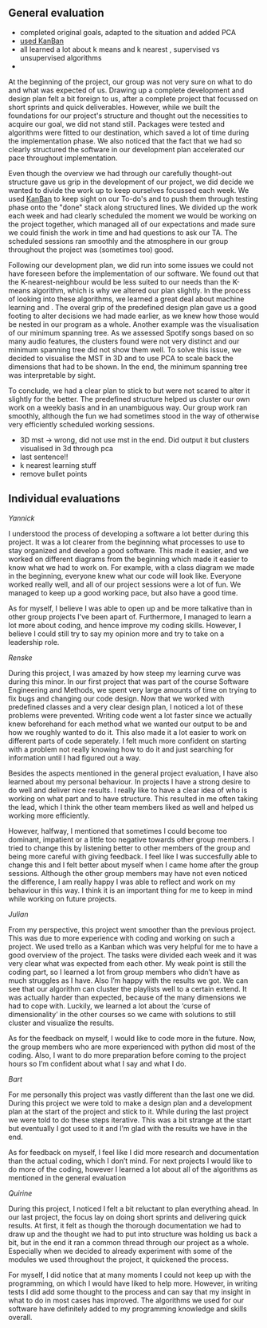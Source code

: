 ## General evaluation

- completed original goals, adapted to the situation and added PCA
- [used KanBan](https://gitlab.ewi.tudelft.nl/ewi3615tu/2019-2020/data/ewi3615tu-ds10/ewi3615tu-ds10/blob/master/Documentation%20set/Evaluation/KanBan_Board.jpg) 
- all learned a lot about k means and k nearest , supervised vs unsupervised algorithms
- 


At the beginning of the project, our group was not very sure on what to do and what was expected of us. Drawing up a complete development and design plan felt a bit foreign to us, after a complete project that focussed on short sprints and quick deliverables. However, while we built the foundations for our project's structure and thought out the necessities to acquire our goal, we did not stand still. Packages were tested and algorithms were fitted to our destination, which saved a lot of time during the implementation phase. We also noticed that the fact that we had so clearly structured the software in our development plan accelerated our pace throughout implementation. 

Even though the overview we had through our carefully thought-out structure gave us grip in the development of our project, we did decide we wanted to divide the work up to keep ourselves focussed each week. We used [KanBan](https://gitlab.ewi.tudelft.nl/ewi3615tu/2019-2020/data/ewi3615tu-ds10/ewi3615tu-ds10/blob/master/Documentation%20set/Evaluation/KanBan_Board.jpg) to keep sight on our To-do's and to push them through testing phase onto the "done" stack along structured lines. We divided up the work each week and had clearly scheduled the moment we would be working on the project together, which managed all of our expectations and made sure we could finish the work in time and had questions to ask our TA. The scheduled sessions ran smoothly and the atmosphere in our group throughout the project was (sometimes too) good.

Following our development plan, we did run into some issues we could not have foreseen before the implementation of our software. We found out that the K-nearest-neighbour would be less suited to our needs than the K-means algorithm, which is why we altered our plan slightly. In the process of looking into these algorithms, we learned a great deal about machine learning and . The overal grip of the predefined design plan gave us a good footing to alter decisions we had made earlier, as we knew how those would be nested in our program as a whole. Another example was the visualisation of our minimum spanning tree. As we assessed Spotify songs based on so many audio features, the clusters found were not very distinct and our minimum spanning tree did not show them well. To solve this issue, we decided to visualise the MST in 3D and to use PCA to scale back the dimensions that had to be shown. In the end, the minimum spanning tree was interpretable by sight. 

To conclude, we had a clear plan to stick to but were not scared to alter it slightly for the better. The predefined structure helped us cluster our own work on a weekly basis and in an unambiguous way. Our group work ran smoothly, although the fun we had sometimes stood in the way of otherwise very efficiently scheduled working sessions.

- 3D mst -> wrong, did not use mst in the end. Did output it but clusters visualised in 3d through pca
- last sentence!!
- k nearest learning stuff
- remove bullet points


## Individual evaluations

*Yannick*

I understood the process of developing a software a lot better during this project. It was a lot clearer from the beginning what processes to use to stay organized and develop a good software. This made it easier, and we worked on different diagrams from the beginning which made it easier to know what we had to work on. For example, with a class diagram we made in the beginning, everyone knew what our code will look like. Everyone worked really well, and all of our project sessions were a lot of fun. We managed to keep up a good working pace, but also have a good time. 

As for myself, I believe I was able to open up and be more talkative than in other group projects I've been apart of. Furthermore, I managed to learn a lot more about coding, and hence improve my coding skills. However, I believe I could still try to say my opinion more and try to take on a leadership role.

*Renske*

During this project, I was amazed by how steep my learning curve was during this minor. In our first project that was part of the course Software Engineering and Methods, we spent very large amounts of time on trying to fix bugs and changing our code design. Now that we worked with predefined classes and a very clear design plan, I noticed a lot of these problems were prevented. Writing code went a lot faster since we actually knew beforehand for each method what we wanted our output to be and how we roughly wanted to do it. This also made it a lot easier to work on different parts of code seperately. I felt much more confident on starting with a problem not really knowing how to do it and just searching for information until I had figured out a way. 

Besides the aspects mentioned in the general project evaluation, I have also learned about my personal behaviour. In projects I have a strong desire to do well and deliver nice results. I really like to have a clear idea of who is working on what part and to have structure. This resulted in me often taking the lead, which I think the other team members liked as well and helped us working more efficiently. 

However, halfway, I mentioned that sometimes I could become too dominant, impatient or a little too negative towards other group members. I tried to change this by listening better to other members of the group and being more careful with giving feedback. I feel like I was succesfully able to change this and I felt better about myself when I came home after the group sessions. Although the other group members may have not even noticed the difference, I am really happy I was able to reflect and work on my behaviour in this way. I think it is an important thing for me to keep in mind while working on future projects. 




*Julian*

From my perspective, this project went smoother than the previous project. This was due to more experience with coding and working on such a project. We used trello as a Kanban which was very helpful for me to have a good overview of the project. The tasks were divided each week and it was very clear what was expected from each other. My weak point is still the coding part, so I learned a lot from group members who didn’t have as much struggles as I have. Also I’m happy with the results we got. We can see that our algorithm can cluster the playlists well to a certain extend. It was actually harder than expected, because of the many dimensions we had to cope with. Luckily, we learned a lot about the ‘curse of dimensionality’ in the other courses so we came with solutions to still cluster and visualize the results. 

As for the feedback on myself, I would like to code more in the future. Now, the group members who are more experienced with python did most of the coding. Also, I want to do more preparation before coming to the project hours so I’m confident about what I say and what I do. 


*Bart*

For me personally this project was vastly different than the last one we did. During this project we were told to make a design plan and a development plan at the start of the project and stick to it. While during the last project we were told to do these steps iterative. This was a bit strange at the start but eventually I got used to it and I’m glad with the results we have in the end. 

As for feedback on myself, I feel like I did more research and documentation than the actual coding, which I don’t mind. For next projects I would like to do more of the coding, however I learned a lot about all of the algorithms as mentioned in the general evaluation


*Quirine*

During this project, I noticed I felt a bit reluctant to plan everything ahead. In our last project, the focus lay on doing short sprints and delivering quick results. At first, it felt as though the thorough documentation we had to draw up and the thought we had to put into structure was holding us back a bit, but in the end it ran a common thread through our project as a whole. Especially when we decided to already experiment with some of the modules we used throughout the project, it quickened the process. 

For myself, I did notice that at many moments I could not keep up with the programming, on which I would have liked to help more. However, in writing tests I did add some thought to the process and can say that my insight in what to do in most cases has improved. The algorithms we used for our software have definitely added to my programming knowledge and skills overall.